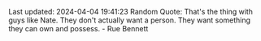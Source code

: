 Last updated: 2024-04-04 19:41:23
Random Quote: That's the thing with guys like Nate. They don't actually want a person. They want something they can own and possess. - Rue Bennett